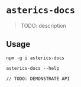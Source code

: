 # `asterics-docs`

> TODO: description

## Usage

```
npm -g i asterics-docs

asterics-docs --help

// TODO: DEMONSTRATE API
```
